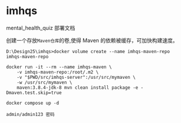 # imhqs

mental_health_quiz 部署文档

创建一个存放`Maven仓库`的卷,使得 Maven 的依赖被缓存，可加快构建速度。

```
D:\Design25\imhqs>docker volume create --name imhqs-maven-repo
imhqs-maven-repo
```

```
docker run -it --rm --name imhqs-maven \
    -v imhqs-maven-repo:/root/.m2 \
    -v "$PWD/src/imhqs-server":/usr/src/mymaven \
    -w /usr/src/mymaven \
    maven:3.8.4-jdk-8 mvn clean install package -e -Dmaven.test.skip=true
```

```
docker compose up -d
```

```
admin/admin123 密码
```
